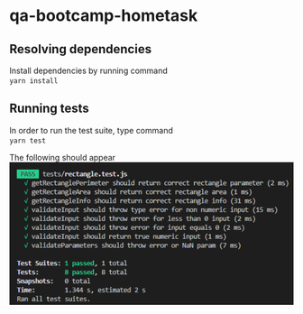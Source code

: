 # qa-bootcamp-hometask

## Resolving dependencies
Install dependencies by running command \
`yarn install`

## Running tests
In order to run the test suite, type command \
`yarn test`

The following should appear \
![test results](./assets/test-results.png "Test results")
